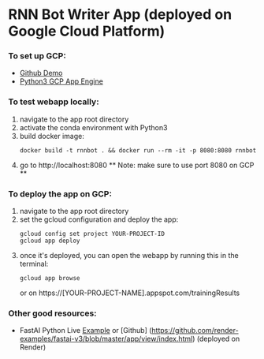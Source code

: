 # RNN Bot Writer App (deployed on Google Cloud Platform)
### To set up GCP:
* [Github Demo](https://github.com/GoogleCloudPlatform/serverless-store-demo)
* [Python3 GCP App Engine](https://cloud.google.com/appengine/docs/standard/python3/quickstart?fbclid=IwAR31gptmZIIA0xDj5dumgkQ-7mNiDfLq5wJel5i00enhqer8gyeKJy6kg_Q)

### To test webapp locally:
1. navigate to the app root directory
2. activate the conda environment with Python3
3. build docker image:
    ```
    docker build -t rnnbot . && docker run --rm -it -p 8080:8080 rnnbot
    ```
4. go to http://localhost:8080
** Note: make sure to use port 8080 on GCP **

### To deploy the app on GCP:
1. navigate to the app root directory
2. set the gcloud configuration and deploy the app:
    ```
    gcloud config set project YOUR-PROJECT-ID
    gcloud app deploy
    ```
3. once it's deployed, you can open the webapp by running this in the terminal:
    ```
    gcloud app browse
    ```
    or on https://[YOUR-PROJECT-NAME].appspot.com/trainingResults

### Other good resources:
* FastAI Python Live [Example](https://fastai-v3.onrender.com/) or [Github] (https://github.com/render-examples/fastai-v3/blob/master/app/view/index.html) (deployed on Render)
